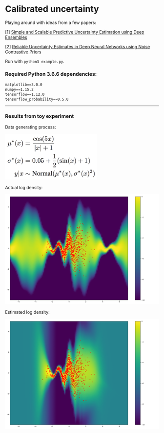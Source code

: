 # Calibrated uncertainty
Playing around with ideas from a few papers:

[1] [Simple and Scalable Predictive Uncertainty Estimation using Deep Ensembles](https://arxiv.org/pdf/1612.01474.pdf)

[2] [Reliable Uncertainty Estimates in Deep Neural Networks using Noise Contrastive Priors](https://arxiv.org/pdf/1807.09289v2.pdf)

Run with `python3 example.py`.

### Required Python 3.6.6 dependencies:
```
matplotlib==3.0.0
numpy==1.15.2
tensorflow==1.12.0
tensorflow_probability==0.5.0
```

---------

### Results from toy experiment

Data generating process:

<img src="https://github.com/apedawi-cs/Calibrated-uncertainty/blob/master/dgp.png" width="300">

Actual log density:

<img src="https://github.com/apedawi-cs/Calibrated-uncertainty/blob/master/logdensity_actual.png">

Estimated log density:

<img src="https://github.com/apedawi-cs/Calibrated-uncertainty/blob/master/logdensity_estimated.png">
